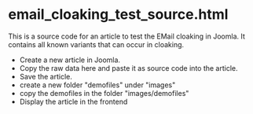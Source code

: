 # email_cloaking_test_source.html
This is a source code for an article to test the EMail cloaking in Joomla. It contains all known variants that can occur in cloaking.
- Create a new article in Joomla.
- Copy the raw data here and paste it as source code into the article.
- Save the article.
- create a new folder "demofiles" under "images"
- copy the demofiles in the folder "images/demofiles"
- Display the article in the frontend
